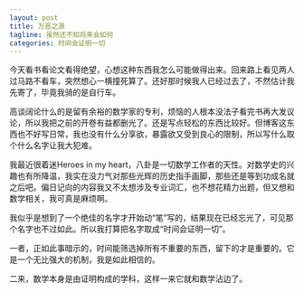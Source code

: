 ```yaml
---
layout: post
title: 万恶之源
tagline: 虽然还不知将来会如何
categories: 时间会证明一切
---
```


今天看书看论文看得绝望，心想这种东西我怎么可能做得出来。回来路上看见两人过马路不看车，突然想心一横撞死算了。还好那时候我人已经过去了，不然估计我先寄了，毕竟我骑的是自行车。

高谈阔论什么的是留有余裕的数学家的专利，烦恼的人根本没法子看完书再大发议论，所以我把之前的开卷有益都删光了。还是写点轻松的东西比较好。但博客这东西也不好写日常，我也没有什么分享欲，暴露欲又受到良心的限制，所以写什么取个什么名字让我大犯难。

我最近很着迷Heroes in my heart，八卦是一切数学工作者的天性。对数学史的兴趣也有所降温，我实在没力气对那些光辉的历史指手画脚，那些还是等到功成名就之后吧。偏日记向的内容我又不太想涉及专业词汇，也不想花精力出题，但又想和数学相关，我可真是麻烦啊。

我似乎是想到了一个绝佳的名字才开始动“笔”写的，结果现在已经忘光了，可见那个名字也不过如此。所以我打算把名字取成“时间会证明一切”。

一者，正如此事暗示的，时间能筛选掉所有不重要的东西，留下的才是重要的。它是一个无比强大的机制，我是如此相信的。

二来，数学本身是由证明构成的学科，这样一来它就和数学沾边了。